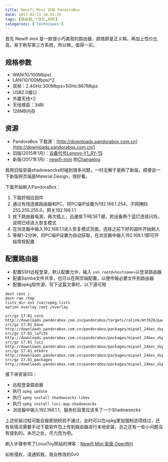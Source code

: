 ```yaml
---
title: Newifi Mini 安装 PandoraBox
date: 2017-02-21 16:01:55
tags: [路由器,个性化,刷机]
categories: ['Techniques']
---
```


首先 Newifi mini 是一款很小巧美观的路由器，颜值即是正义嘛。再加上性价比高，易于刷写第三方系统，所以嘛，值得一买。

## 规格参数

- WAN(10/100Mbps)
- LAN(10/100Mbps)\*2
- 双频：2.4GHz:300Mbps+5GHz:867Mbps
- USB2.0接口
- 外置天线\*2
- 天线增益：3dBi
- 128MB内存

<!-- more -->

## 资源

- PandoraBox 下载源：[http://downloads.pandorabox.com.cn](http://downloads.pandorabox.com.cn/)
- 旧版(2015年1月)：[设备代号Lenovo-Y1_RY-1S](http://downloads.pandorabox.com.cn/pandorabox/Lenovo-Y1_RY-1S/)
- 新版(2017年1月)：[newifi-mini](http://downloads.pandorabox.com.cn/pandorabox-16-10-stable/targets/ralink/mt7620/PandoraBox-ralink-mt7620-newifi-mini-2017-01-03-git-6c24a7a-squashfs-sysupgrade.bin) 附[Changelog](http://downloads.pandorabox.com.cn/pandorabox-16-10-stable/changelog-16.10-stable.txt)

我用旧版安装shadowsocks时碰到很多问题，一时无解于是刷了新版，顺便说一下新版网页端是Material Design，很好看。

下面开始刷入PandoraBox：

1. 下载好相应固件
2. 通过有线连接路由器和PC，将PC端IP设置为192.168.1.254，子网掩码255.255.255.0，网关192.168.1.1
3. 拔下路由器电源，再次插上，迅速按下RESET键，若设备两个蓝灯连续闪烁，说明已经进入恢复模式
4. 在浏览器中输入192.168.1.1进入恢复模式页面，选择之前下好的固件开始刷入
5. 等候1-2分钟，将PC端IP设置为自动获取，在浏览器中输入192.168.1.1即可开始常规配置

## 配置路由器

- 配置SSH远程登录，默认配置允许，输入 `ssh root@<hostname>`以登录路由器
- 配置Samba文件共享，也可以在网页端配置，以便传输必要文件到路由器
- 配置opkg软件源，写下这篇文章时，以下源可用
```
dest root /
dest ram /tmp
lists_dir ext /var/opkg-lists
option overlay_root /overlay

src/gz 17.01_core http://downloads.pandorabox.com.cn/pandorabox/targets/ralink/mt7620/packages
src/gz 17.01_base http://downloads.pandorabox.com.cn/pandorabox/packages/mipsel_24kec_dsp/base
src/gz 17.01_lafite http://downloads.pandorabox.com.cn/pandorabox/packages/mipsel_24kec_dsp/lafite
src/gz 17.01_luci http://downloads.pandorabox.com.cn/pandorabox/packages/mipsel_24kec_dsp/luci
src/gz 17.01_mtkdrv http://downloads.pandorabox.com.cn/pandorabox/packages/mipsel_24kec_dsp/mtkdrv
src/gz 17.01_packages http://downloads.pandorabox.com.cn/pandorabox/packages/mipsel_24kec_dsp/packages
```

接下来安装SS：

- 远程登录路由器
- 执行 `opkg update`
- 执行 `opkg install shadowsocks-libev`
- 执行 `opkg install luci-app-shadowsocks`
- 浏览器中输入192.168.1.1，服务栏目里应该多了一个Shadowsocks

上述安装过程可能会报密钥校验不通过，此时可以在opkg里加强制选项绕过，还有些情况需要手动下载软件包上传到路由器进行本地安装，总之还有一些小问题没有提到的。未尽之处，尽力而为吧。

刷入步骤参考了LinuxToy网站的博客：[Newifi Mini 安装 OpenWrt](https://linuxtoy.org/archives/install-openwrt-on-newifi-mini.html)

如有侵权，请通知我，我会修改的0v0
